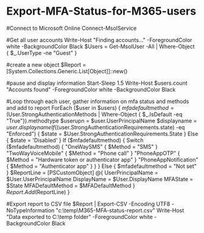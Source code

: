 # Export-MFA-Status-for-M365-users


#Connect to Microsoft Online
Connect-MsolService
 
#Get all user accounts
Write-Host "Finding accounts..." -ForegroundColor white -BackgroundColor Black
$Users = Get-MsolUser -All | Where-Object { $_.UserType -ne "Guest" }
 
#create a new object
$Report = [System.Collections.Generic.List[Object]]::new()
 
#pause and display information
Start-Sleep 1.5
Write-Host $users.count "Accounts found" -ForegroundColor white -BackgroundColor Black
 
#Loop through each user, gather information on mfa status and methods and add to report
ForEach ($user in $users) {
    $mfadefaultmethod = ($User.StrongAuthenticationMethods | Where-Object { $_.IsDefault -eq "True"}).methodtype
    $userupn = $user.UserPrincipalName
    $displayname = $user.displayname
    If (($user.StrongAuthenticationRequirements.state) -eq "Enforced") {
        $state = $User.StrongAuthenticationRequirements.State
    }
    Else {
        $state = 'Disabled'
    }
    If ($mfadefaultmethod) {
        Switch ($mfadefaultmethod) {
        "OneWaySMS" { $Method = "SMS" }
        "TwoWayVoiceMobile" { $Method = "Phone call" }
        "PhoneAppOTP" { $Method = "Hardware token or authenticator app" }
        "PhoneAppNotification" { $Method = "Authenticator app" }
        }
    }
    Else {
        $mfadefaultmethod = "Not set"
   }
     $ReportLine = [PSCustomObject] @{
        UserPrincipalName = $User.UserPrincipalName
        DisplayName       = $User.DisplayName
        MFAState          = $State
        MFADefaultMethod  = $MFADefaultMethod
    }          
    $Report.Add($ReportLine)
   }
   
#Export report to CSV file
$Report | Export-CSV -Encoding UTF8 -NoTypeInformation "c:\temp\M365-MFA-status-report.csv"
Write-Host "Data exported to C:\temp folder" -ForegroundColor white -BackgroundColor Black
